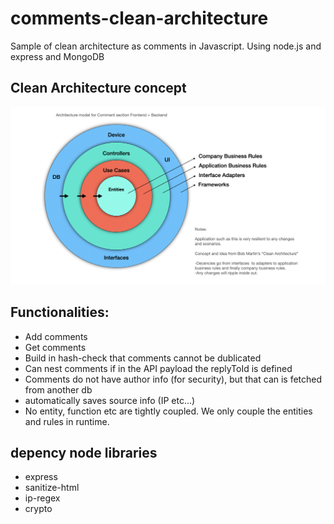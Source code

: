 # comments-clean-architecture
Sample of clean architecture as comments in Javascript. Using node.js and express and MongoDB



## Clean Architecture concept
![Clean_architecture_concept](clean_architecture_concept.png)

## Functionalities:
- Add comments
- Get comments
- Build in hash-check that comments cannot be dublicated
- Can nest comments if in the API payload the replyToId is defined
- Comments do not have author info (for security), but that can is fetched from another db
- automatically saves source info (IP etc...)
- No entity, function etc are tightly coupled. We only couple the entities and rules in runtime.


## depency node libraries
- express
- sanitize-html
- ip-regex
- crypto

